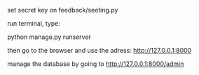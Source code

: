 set secret key on feedback/seeting.py

run terminal, type: 

python manage.py runserver

then go to the browser and use the adress:
http://127.0.0.1:8000

manage the database by going to http://127.0.0.1:8000/admin
